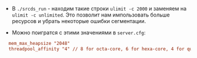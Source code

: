  - В `./srcds_run` - находим такие строки `ulimit -c 2000` и заменяем на `ulimit -c unlimited`. Это позволит нам импользовать больше ресурсов и убрать некоторые ошибки сегментации.

 - Можно поигратся с этими значениями в `server.cfg`:
  ```cfg
    mem_max_heapsize "2048"
    threadpool_affinity "4" // 8 for octa-core, 6 for hexa-core, 4 for quad-core, 2 for double-core
  ```
